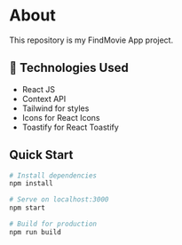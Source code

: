 <h1>About</h1>

<p>This repository is my FindMovie App project.<p>

## 🧰 Technologies Used

- React JS
- Context API
- Tailwind for styles
- Icons for React Icons
- Toastify for React Toastify

## Quick Start

```bash
# Install dependencies
npm install

# Serve on localhost:3000
npm start

# Build for production
npm run build
```
